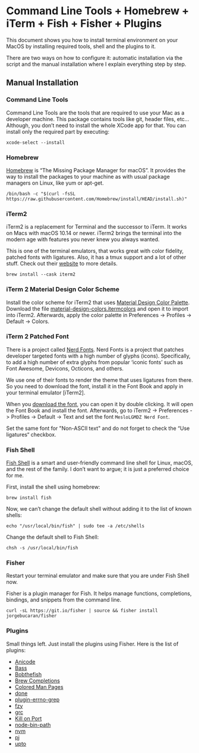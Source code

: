 # Command Line Tools + Homebrew + iTerm + Fish + Fisher + Plugins

This document shows you how to install terminal environment on your MacOS by installing required tools, shell and the plugins to it.

There are two ways on how to configure it: automatic installation via the script and the manual installation where I explain everything step by step.

## Manual Installation

### Command Line Tools

Command Line Tools are the tools that are required to use your Mac as a developer machine.
This package contains tools like git, header files, etc...
Although, you don’t need to install the whole XCode app for that.
You can install only the required part by executing:

```shell
xcode-select --install
```

### Homebrew

[Homebrew](https://brew.sh) is “The Missing Package Manager for macOS”.
It provides the way to install the packages to your machine as with usual package managers on Linux, like yum or apt-get.

```shell
/bin/bash -c "$(curl -fsSL https://raw.githubusercontent.com/Homebrew/install/HEAD/install.sh)"
```

### iTerm2

iTerm2 is a replacement for Terminal and the successor to iTerm.
It works on Macs with macOS 10.14 or newer.
iTerm2 brings the terminal into the modern age with features you never knew you always wanted.

This is one of the terminal emulators, that works great with color fidelity, patched fonts with ligatures.
Also, it has a tmux support and a lot of other stuff.
Check out their [website](https://iterm2.com) to more details.

```shell
brew install --cask iterm2
```

### iTerm 2 Material Design Color Scheme

Install the color scheme for iTerm2 that uses [Material Design Color Palette](https://github.com/MartinSeeler/iterm2-material-design).
Download the file [material-design-colors.itermcolors](https://raw.githubusercontent.com/MartinSeeler/iterm2-material-design/master/material-design-colors.itermcolors) and open it to import into iTerm2.
Afterwards, apply the color palette in Preferences -> Profiles -> Default -> Colors.

### iTerm 2 Patched Font

There is a project called [Nerd Fonts](https://github.com/ryanoasis/nerd-fonts).
Nerd Fonts is a project that patches developer targeted fonts with a high number of glyphs (icons).
Specifically, to add a high number of extra glyphs from popular ‘iconic fonts’ such as Font Awesome, Devicons, Octicons, and others.

We use one of their fonts to render the theme that uses ligatures from there.
So you need to download the font, install it in the Font Book and apply in your terminal emulator [iTerm2].

When you [download the font](https://github.com/ryanoasis/nerd-fonts/blob/fa69496f5a3291fbcb6c0ad5bcec9c8bcab842fc/patched-fonts/Meslo/M-DZ/Regular/complete/Meslo%20LG%20M%20DZ%20Regular%20Nerd%20Font%20Complete.ttf), you can open it by double clicking.
It will open the Font Book and install the font.
Afterwards, go to iTerm2 -> Preferences -> Profiles -> Default -> Text and set the font `MesloLGMDZ Nerd Font`.

Set the same font for "Non-ASCII text" and do not forget to check the “Use ligatures“ checkbox.

### Fish Shell

[Fish Shell](https://fishshell.com) is a smart and user-friendly command line shell for Linux, macOS, and the rest of the family.
I don’t want to argue; it is just a preferred choice for me.

First, install the shell using homebrew:

```shell
brew install fish
```

Now, we can’t change the default shell without adding it to the list of known shells:

```shell
echo "/usr/local/bin/fish" | sudo tee -a /etc/shells
```

Change the default shell to Fish Shell:

```shell
chsh -s /usr/local/bin/fish
```

### Fisher

Restart your terminal emulator and make sure that you are under Fish Shell now.

Fisher is a plugin manager for Fish.
It helps manage functions, completions, bindings, and snippets from the command line.

```shell
curl -sL https://git.io/fisher | source && fisher install jorgebucaran/fisher
```

### Plugins

Small things left.
Just install the plugins using Fisher.
Here is the list of plugins:

- [Anicode](https://github.com/igalic/anicode)
- [Bass](https://github.com/edc/bass)
- [Bobthefish](https://github.com/oh-my-fish/theme-bobthefish)
- [Brew Completions](https://github.com/laughedelic/brew-completions)
- [Colored Man Pages](https://github.com/PatrickF1/colored_man_pages.fish)
- [done](https://github.com/franciscolourenco/done)
- [plugin-errno-grep](https://github.com/Shadowigor/plugin-errno-grep)
- [fzy](https://github.com/gyakovlev/fish-fzy)
- [grc](https://github.com/oh-my-fish/plugin-grc)
- [Kill on Port](https://github.com/vincentjames501/fish-kill-on-port)
- [node-bin-path](https://github.com/oh-my-fish/plugin-node-binpath)
- [nvm](https://github.com/jorgebucaran/nvm.fish)
- [pj](https://github.com/oh-my-fish/plugin-pj)
- [upto](https://github.com/Markcial/upto)
